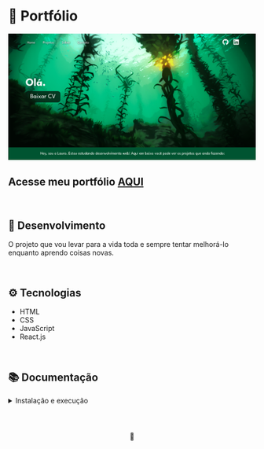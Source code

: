# 🐙 Portfólio

![Preview Portfolio](./imgs/Desktop-Preview.png)

## Acesse meu portfólio <a href="https://lauropera.github.io/">AQUI</a>

<br />

## 📡 Desenvolvimento

O projeto que vou levar para a vida toda e sempre tentar melhorá-lo enquanto aprendo coisas novas.

<br />

## ⚙️ Tecnologias

* HTML
* CSS
* JavaScript
* React.js

<br />

## 📚 Documentação

  <details>
    <summary>Instalação e execução</summary>
    <br />

- Faça o fork do repositório:
  Tutorial [AQUI](https://github.com/UNIVALI-LITE/Portugol-Studio/wiki/Fazendo-um-Fork-do-reposit%C3%B3rio)
- Abra seu terminal e navegue até a pasta onde preferir alocar o projeto.

- Clone o repositório:

  ```sh
    git clone git@github.com:"SeuNomeNoGitHub"/trivia.git
  ```

- Apos ter o repositório clonado em sua maquina, execute este comando para acessar a parta do projeto:

  ```sh
    cd trivia
  ```

- Dentro da pasta do projeto, execute o comando abaixo para instalar as dependências do projeto:

  Caso utilize o npm:

  ```sh
    npm install
  ```

  Caso utilize o yarn:

  ```sh
    yarn install
  ```

- Dentro da pasta do projeto, execute o comando abaixo para iniciar o servidor do projeto:

      Caso utilize o npm:

      ```sh
        npm start
      ```

      Caso utilize o yarn:

      ```sh
        yarn start
      ```

  O aplicativo sera executado em modo de desenvolvimento.
  Abrindo na porta padrão que o React usa: <http://localhost:3000/> em seu navegador.

    </details>
  <br />
  
#

<div>
  <p align="center">🍐</p>
</div>
